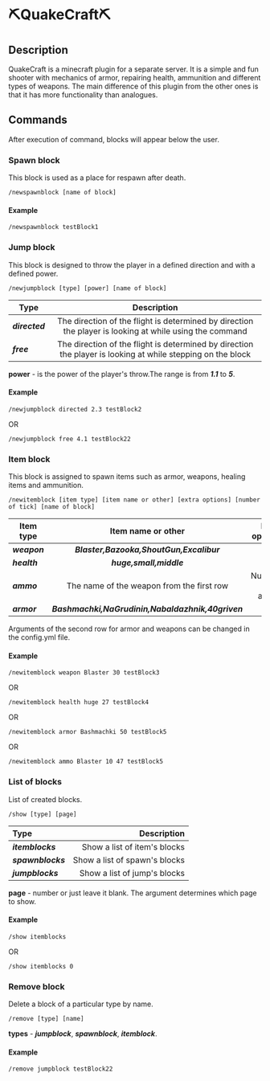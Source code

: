 # ⛏️QuakeCraft⛏️
## Description
QuakeCraft is a minecraft plugin for a separate server. It is a simple and fun shooter with mechanics of armor, repairing health, ammunition and different types of weapons.
The main difference of this plugin from the other ones is that it has more functionality than analogues.
## Commands
After execution of command, blocks will appear below the user.
### Spawn block
This block is used as a place for respawn after death.

```
/newspawnblock [name of block]
```

#### Example

``
/newspawnblock testBlock1
``

### Jump block
This block is designed to throw the player in a defined direction and with a defined power.

```
/newjumpblock [type] [power] [name of block] 
```

| Type        | Description           |
| ------------- |:-------------:|
| **_directed_**      | The direction of the flight is determined by direction the player is looking at while using the command |
| **_free_**      | The direction of the flight is determined by direction the player is looking at while stepping on the block      |
**power** - is the power of the player's throw.The range is from  **_1.1_** to **_5_**.
#### Example

``
/newjumpblock directed 2.3 testBlock2 
``

OR

``
/newjumpblock free 4.1 testBlock22
``
### Item block
This block is assigned to spawn items such as armor, weapons, healing items and ammunition.

```
/newitemblock [item type] [item name or other] [extra options] [number of tick] [name of block]
```

| Item type  | Item name or other | Extra options |
|------------|:---------------:|---------------:|
| **_weapon_**      | **_Blaster,Bazooka,ShoutGun,Excalibur_** | None |
| **_health_**      |   **_huge,small,middle_**       |   None |
| **_ammo_**   | The name of the weapon from the first row     |    Number of ammo |
| **_armor_**	      |  **_Bashmachki,NaGrudinin,Nabaldazhnik,40griven_**        |    None |

Arguments of the second row for armor and weapons can be changed in the config.yml file.
#### Example

``
/newitemblock weapon Blaster 30 testBlock3
``

OR

``
/newitemblock health huge 27 testBlock4
``

OR

``
/newitemblock armor Bashmachki 50 testBlock5
``

OR

``
/newitemblock ammo Blaster 10 47 testBlock5
``

### List of blocks
List of created blocks.

```
/show [type] [page]
```

| Type  | Description |
| :------------|------------:|
| **_itemblocks_**     |Show a list of item's blocks |
| **_spawnblocks_**      |Show a list of spawn's blocks|
| **_jumpblocks_** |Show a list of jump's blocks|

**page** - number or just leave it blank. The argument determines which page to show.
#### Example
``
/show itemblocks
``

OR

``
/show itemblocks 0
``
### Remove block
Delete a block of a particular type by name.

```
/remove [type] [name]
```

**types** - **_jumpblock_**, **_spawnblock_**, **_itemblock_**.
#### Example

``
/remove jumpblock testBlock22
``
